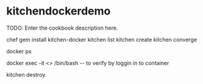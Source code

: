 # kitchendockerdemo

TODO: Enter the cookbook description here.

chef gem install kitchen-docker
kitchen list
kitchen create
kitchen converge

docker ps 

docker exec -it <<container name>> /bin/bash -- to verify by loggin in to container


kitchen destroy